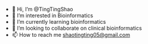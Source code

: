 - 👋 Hi, I’m @TingTingShao
- 👀 I’m interested in Bioinformatics
- 🌱 I’m currently learning bioinformatics
- 💞️ I’m looking to collaborate on clinical bioinformatics
- 📫 How to reach me shaotingting05@gmail.com

<!---
TingTingShao/TingTingShao is a ✨ special ✨ repository because its `README.md` (this file) appears on your GitHub profile.
You can click the Preview link to take a look at your changes.
--->
